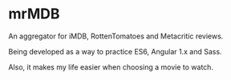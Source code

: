 # mrMDB

An aggregator for iMDB, RottenTomatoes and Metacritic reviews.

Being developed as a way to practice ES6, Angular 1.x and Sass.

Also, it makes my life easier when choosing a movie to watch.
